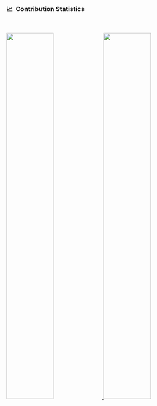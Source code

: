 <!--
### Hi there 👋
**hadihakim/hadihakim** is a ✨ _special_ ✨ repository because its `README.md` (this file) appears on your GitHub profile.

Here are some ideas to get you started:

- 🔭 I’m currently working on ...
- 🌱 I’m currently learning ...
- 👯 I’m looking to collaborate on ...
- 🤔 I’m looking for help with ...
- 💬 Ask me about ...
- 📫 How to reach me: ...
- 😄 Pronouns: ...
- ⚡ Fun fact: ...
-->
### 📈 &nbsp;Contribution Statistics

<br/>
<p align="left">
  <a href="https://lia0wang.dev/">
  <img width="49.5%" src="https://github-readme-stats.vercel.app/api?username=hadihakim&show_icons=true&theme=tokyonight&hide_border=true" />
    <img width="49.5%" src="https://github-readme-streak-stats.herokuapp.com/?user=hadihakim&theme=radical&hide_border=true" />
  </a>
</p>
<br>
